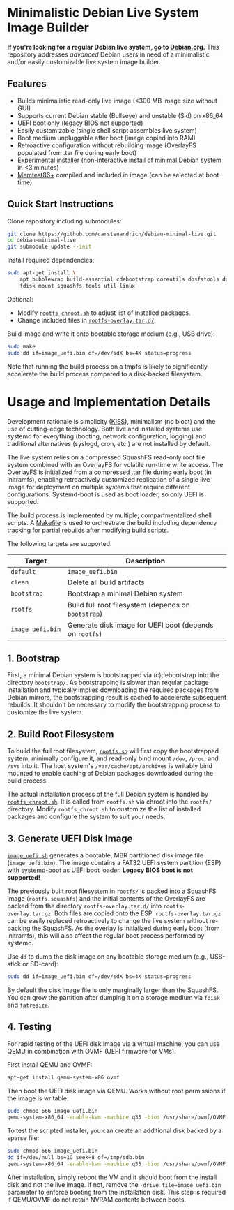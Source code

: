 # Minimalistic Debian Live System Image Builder

**If you're looking for a regular Debian live system, go to [Debian.org](https://www.debian.org/).**
This repository addresses _advanced_ Debian users in need of a minimalistic
and/or easily customizable live system image builder.

## Features

  * Builds minimalistic read-only live image (<300 MB image size without GUI)
  * Supports current Debian stable (Bullseye) and unstable (Sid) on x86_64
  * UEFI boot only (legacy BIOS not supported)
  * Easily customizable (single shell script assembles live system)
  * Boot medium unpluggable after boot (image copied into RAM)
  * Retroactive configuration without rebuilding image (OverlayFS populated
    from .tar file during early boot)
  * Experimental [installer](https://github.com/carstenandrich/debian-minimal-installer/)
    (non-interactive install of minimal Debian system in <3 minutes)
  * [Memtest86+](https://memtest.org/) compiled and included in image (can be
    selected at boot time)

## Quick Start Instructions

Clone repository including submodules:

```sh
git clone https://github.com/carstenandrich/debian-minimal-live.git
cd debian-minimal-live
git submodule update --init
```

Install required dependencies:

```sh
sudo apt-get install \
	apt bubblewrap build-essential cdebootstrap coreutils dosfstools dpkg \
	fdisk mount squashfs-tools util-linux
```

Optional:

  * Modify [`rootfs_chroot.sh`](./rootfs_chroot.sh) to adjust list of installed
    packages.
  * Change included files in [`rootfs-overlay.tar.d/`](./rootfs-overlay.tar.d/).

Build image and write it onto bootable storage medium (e.g., USB drive):

```sh
sudo make
sudo dd if=image_uefi.bin of=/dev/sdX bs=4K status=progress
```

Note that running the build process on a tmpfs is likely to significantly
accelerate the build process compared to a disk-backed filesystem.


# Usage and Implementation Details

Development rationale is simplicity ([KISS](https://en.wikipedia.org/wiki/KISS_principle)),
minimalism (no bloat) and the use of cutting-edge technology.
Both live and installed systems use systemd for everything (booting, network
configuration, logging) and traditional alternatives (syslogd, cron, etc.) are
not installed by default.

The live system relies on a compressed SquashFS read-only root file system
combined with an OverlayFS for volatile run-time write access.
The OverlayFS is initialized from a compressed .tar file during early boot (in
initramfs), enabling retroactively customized replication of a single live image
for deployment on multiple systems that require different configurations.
Systemd-boot is used as boot loader, so only UEFI is supported.

The build process is implemented by multiple, compartmentalized shell scripts.
A [Makefile](./Makefile) is used to orchestrate the build including dependency
tracking for partial rebuilds after modifying build scripts.

The following targets are supported:

**Target**       | **Description**
---------------- | ---------------
`default`        | `image_uefi.bin`
`clean`          | Delete all build artifacts
`bootstrap`      | Bootstrap a minimal Debian system
`rootfs`         | Build full root filesystem (depends on `bootstrap`)
`image_uefi.bin` | Generate disk image for UEFI boot (depends on `rootfs`)


## 1. Bootstrap

First, a minimal Debian system is bootstrapped via (c)debootstrap into
the directory `bootstrap/`. As bootstrapping is slower than regular package
installation and typically implies downloading the required packages from Debian
mirrors, the bootstrapping result is cached to accelerate subsequent rebuilds.
It shouldn't be necessary to modify the bootstrapping process to customize the
live system.


## 2. Build Root Filesystem

To build the full root filesystem, [`rootfs.sh`](./rootfs.sh) will first copy
the bootstrapped system, minimally configure it, and read-only bind mount
`/dev`, `/proc`, and `/sys` into it. The host system's `/var/cache/apt/archives`
is writably bind mounted to enable caching of Debian packages downloaded during
the build process.

The actual installation process of the full Debian system is handled by
[`rootfs_chroot.sh`](./rootfs_chroot.sh). It is called from `rootfs.sh` via
chroot into the `rootfs/` directory. Modify `rootfs_chroot.sh` to customize the
list of installed packages and configure the system to suit your needs.


## 3. Generate UEFI Disk Image

[`image_uefi.sh`](./image_uefi.sh) generates a bootable, MBR partitioned disk
image file (`image_uefi.bin`).
The image contains a FAT32 UEFI system partition (ESP) with
[systemd-boot](https://www.freedesktop.org/software/systemd/man/systemd-boot.html)
as UEFI boot loader.
**Legacy BIOS boot is not supported!**

The previously built root filesystem in `rootfs/` is packed into a SquashFS
image (`rootfs.squashfs`) and the initial contents of the OverlayFS are packed
from the directory `rootfs-overlay.tar.d/` into `rootfs-overlay.tar.gz`. Both
files are copied onto the ESP. `rootfs-overlay.tar.gz` can be easily replaced
retroactively to change the live system without re-packing the SquashFS.
As the overlay is initialized during early boot (from initramfs), this will also
affect the regular boot process performed by systemd.

Use `dd` to dump the disk image on any bootable storage medium (e.g., USB-stick
or SD-card):

```sh
sudo dd if=image_uefi.bin of=/dev/sdX bs=4K status=progress
```

By default the disk image file is only marginally larger than the SquashFS.
You can grow the partition after dumping it on a storage medium via `fdisk` and
[`fatresize`](https://manpages.debian.org/stable/fatresize/fatresize.1.en.html).


## 4. Testing

For rapid testing of the UEFI disk image via a virtual machine, you can use
QEMU in combination with OVMF (UEFI firmware for VMs).

First install QEMU and OVMF:

```sh
apt-get install qemu-system-x86 ovmf
```

Then boot the UEFI disk image via QEMU.
Works without root permissions if the image is writable:

```sh
sudo chmod 666 image_uefi.bin
qemu-system-x86_64 -enable-kvm -machine q35 -bios /usr/share/ovmf/OVMF.fd -m 1024 -vga std -drive file=image_uefi.bin,index=0,media=disk,format=raw
```

To test the scripted installer, you can create an additional disk backed by a
sparse file:

```sh
sudo chmod 666 image_uefi.bin
dd if=/dev/null bs=1G seek=8 of=/tmp/sdb.bin
qemu-system-x86_64 -enable-kvm -machine q35 -bios /usr/share/ovmf/OVMF.fd -m 1024 -vga std -drive file=image_uefi.bin,index=0,media=disk,format=raw -drive file=/tmp/sdb.bin,index=1,media=disk,format=raw
```

After installation, simply reboot the VM and it should boot from the install
disk and not the live image. If not, remove the `-drive file=image_uefi.bin`
parameter to enforce booting from the installation disk. This step is required
if QEMU/OVMF do not retain NVRAM contents between boots.
